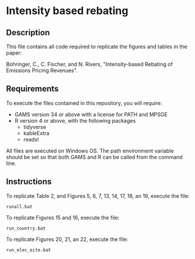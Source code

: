 # Intensity based rebating

## Description
This file contains all code required to replicate the figures and tables in the paper:

Bohringer, C., C. Fischer, and N. Rivers, "Intensity-based Rebating of Emissions Pricing Revenues".

## Requirements
To execute the files contained in this repository, you will require:
- GAMS version 34 or above with a license for PATH and MPSGE
- R version 4 or above, with the following packages
    - tidyverse
    - kableExtra
    - readxl

All files are executed on Windows OS. The path environment variable should be set so that both GAMS and R can be called from the command line.

## Instructions
To replicate Table 2, and Figures 5, 6, 7, 13, 14, 17, 18, an 19, execute the file:
```
runall.bat
```

To replicate Figures 15 and 16, execute the file:
```
run_country.bat
```

To replicate Figures 20, 21, an 22, execute the file:
```
run_elec_eite.bat
```